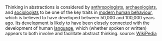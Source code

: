 Thinking in abstractions is considered by [anthropologists](https://en.wikipedia.org/wiki/Anthropologist "Anthropologist"), [archaeologists](https://en.wikipedia.org/wiki/Archaeologist "Archaeologist"), and [sociologists](https://en.wikipedia.org/wiki/Sociologist "Sociologist") to be one of the key traits in [modern human behaviour](https://en.wikipedia.org/wiki/Modern_human_behaviour "Modern human behaviour"), which is believed to have developed between 50,000 and 100,000 years ago. Its development is likely to have been closely connected with the development of human [language](https://en.wikipedia.org/wiki/Language "Language"), which (whether spoken or written) appears to both involve and facilitate abstract thinking.
source: [WikiPedia](https://en.wikipedia.org/wiki/Abstraction)

